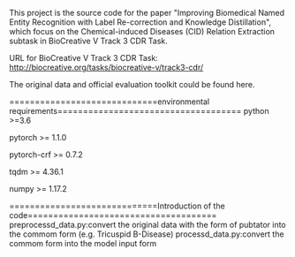 This project is the source code for the paper "Improving Biomedical Named Entity Recognition with Label Re-correction and Knowledge Distillation", which focus on the Chemical-induced Diseases (CID) Relation Extraction subtask in BioCreative V Track 3 CDR Task.

URL for BioCreative V Track 3 CDR Task: http://biocreative.org/tasks/biocreative-v/track3-cdr/

The original data and official evaluation toolkit could be found here.

=============================environmental requirements====================================
python >=3.6

pytorch >= 1.1.0

pytorch-crf >= 0.7.2

tqdm >= 4.36.1

numpy >= 1.17.2

=============================Introduction of the code=====================================
preprocessd_data.py:convert the original data with the form of pubtator into the commom  form (e.g. Tricuspid	B-Disease)
processd_data.py:convert the commom form into the model input form
